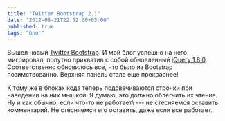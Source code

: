 ```yaml
---
title: "Twitter Bootstrap 2.1"
date: "2012-08-21T22:52:00+03:00"
published: true
tags: "блог"
---
```


Вышел новый [Twitter Bootstrap](http://twitter.github.com/bootstrap/). И мой блог успешно на него мигрировал, попутно
прихватив с собой обновленный [jQuery 1.8.0](http://jquery.com/). Соответственно обновилось все, что было из Bootstrap
позимствованно. Верхняя панель стала еще прекраснее!

К тому же в блоках кода теперь подсвечиваются строчки при наведении на них мышкой. Я думаю, это должно облегчить
их чтение. Ну и как обычно, если что-то не работает\ --- не стесняемся оставить комментарий. Не стесняемся его
оставить, даже если все работает.
